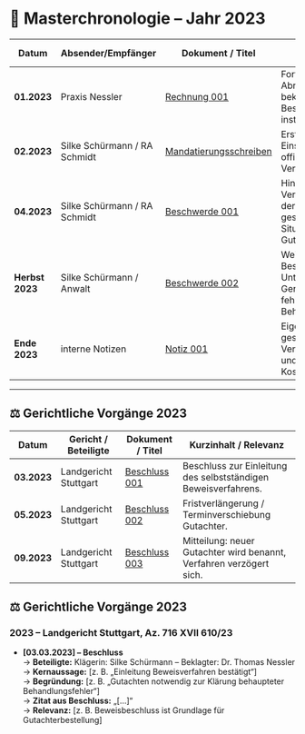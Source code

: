 # 📑 Masterchronologie – Jahr 2023

| Datum              | Absender/Empfänger        | Dokument / Titel | Kurzinhalt / Relevanz |
|--------------------|---------------------------|------------------|-----------------------|
| **01.2023**        | Praxis Nessler            | [Rechnung 001](belege/rechnung_001.pdf) | Fortlaufende Abrechnung trotz bekannter Beschwerden und instabiler Situation. |
| **02.2023**        | Silke Schürmann / RA Schmidt | [Mandatierungsschreiben](schreiben/mandatierung.pdf) | Erste anwaltliche Einschaltung, offizielle Vertretungsanzeige. |
| **04.2023**        | Silke Schürmann / RA Schmidt | [Beschwerde 001](schreiben/beschwerde_001.pdf) | Hinweis auf Verschlechterung der gesundheitlichen Situation, Bitte um Gutachtertermin. |
| **Herbst 2023**    | Silke Schürmann / Anwalt  | [Beschwerde 002](schreiben/beschwerde_002.pdf) | Weitere Beschwerde wegen Untätigkeit des Gerichts und fehlender Behandlung. |
| **Ende 2023**      | interne Notizen           | [Notiz 001](notizen/notiz_ende2023.pdf) | Eigene Vermerke zu gesundheitlicher Verschlechterung und Kostenbelastung. |

---

## ⚖️ Gerichtliche Vorgänge 2023

| Datum              | Gericht / Beteiligte      | Dokument / Titel | Kurzinhalt / Relevanz |
|--------------------|---------------------------|------------------|-----------------------|
| **03.2023**        | Landgericht Stuttgart     | [Beschluss 001](schreiben/beschluss_2023_001.pdf) | Beschluss zur Einleitung des selbstständigen Beweisverfahrens. |
| **05.2023**        | Landgericht Stuttgart     | [Beschluss 002](schreiben/beschluss_2023_002.pdf) | Fristverlängerung / Terminverschiebung Gutachter. |
| **09.2023**        | Landgericht Stuttgart     | [Beschluss 003](schreiben/beschluss_2023_003.pdf) | Mitteilung: neuer Gutachter wird benannt, Verfahren verzögert sich. |

## ⚖️ Gerichtliche Vorgänge 2023

### 2023 – Landgericht Stuttgart, Az. 716 XVII 610/23

- **[03.03.2023] – Beschluss**  
  → **Beteiligte:** Klägerin: Silke Schürmann – Beklagter: Dr. Thomas Nessler  
  → **Kernaussage:** [z. B. „Einleitung Beweisverfahren bestätigt“]  
  → **Begründung:** [z. B. „Gutachten notwendig zur Klärung behaupteter Behandlungsfehler“]  
  → **Zitat aus Beschluss:** „[…]“  
  → **Relevanz:** [z. B. Beweisbeschluss ist Grundlage für Gutachterbestellung]  
